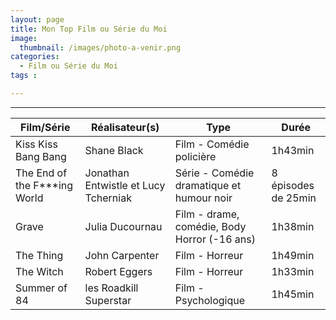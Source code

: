 ```yaml
---
layout: page
title: Mon Top Film ou Série du Moi
image: 
  thumbnail: /images/photo-a-venir.png
categories:
  - Film ou Série du Moi
tags :

---
```

    
	
---

| Film/Série | Réalisateur(s) | Type | Durée |
| --- | --- | --- | --- |
| Kiss Kiss Bang Bang | Shane Black | Film - Comédie policière | 1h43min |
| The End of the F\*\*\*ing World | Jonathan Entwistle et Lucy Tcherniak | Série - Comédie dramatique et humour noir | 8 épisodes de 25min |
| Grave | Julia Ducournau | Film - drame, comédie, Body Horror (-16 ans) | 1h38min |
| The Thing | John Carpenter | Film - Horreur | 1h49min |
| The Witch | Robert Eggers | Film - Horreur | 1h33min |
| Summer of 84 | les Roadkill Superstar | Film - Psychologique | 1h45min |